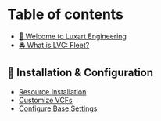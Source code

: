 # Table of contents

* [🛬 Welcome to Luxart Engineering](README.md)
* [🚔 What is LVC: Fleet?](<README (1).md>)

## 📄 Installation & Configuration

* [Resource Installation](installation-and-configuration/resource-installation.md)
* [Customize VCFs](installation-and-configuration/customize-vcfs.md)
* [Configure Base Settings](installation-and-configuration/configure-base-settings.md)
